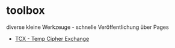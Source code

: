 # toolbox
diverse kleine Werkzeuge - schnelle Veröffentlichung über Pages 

* [TCX - Temp Cipher Exchange](./tcx.html)